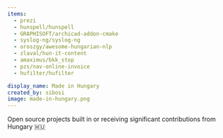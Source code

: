 ```yaml
---
items:
  - prezi
  - hunspell/hunspell
  - GRAPHISOFT/archicad-addon-cmake
  - syslog-ng/syslog-ng
  - oroszgy/awesome-hungarian-nlp
  - zlaval/hun-it-content
  - amaximus/bkk_stop
  - pzs/nav-online-invoice
  - hufilter/hufilter

display_name: Made in Hungary
created_by: sibosi
image: made-in-hungary.png
---
```


Open source projects built in or receiving significant contributions from Hungary 🇭🇺
